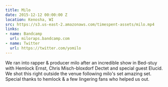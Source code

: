 ```yaml
---
title: Milo
date: 2015-12-12 00:00:00 Z
location: Kenosha, WI
src: https://s3.us-east-2.amazonaws.com/timespent-assets/milo.mp4
links:
- name: Bandcamp
  url: miloraps.bandcamp.com
- name: Twitter
  url: https://twitter.com/yomilo
---
```


We ran into rapper & producer milo after an incredible show in Bed-stuy with Hemlock Ernst, Chris Misch-bloxdorf Dectet and special guest Elucid. We shot this right outside the venue following milo's set amazing set. Special thanks to hemlock & a few lingering fans who helped us out.
